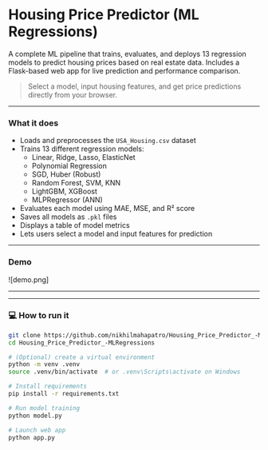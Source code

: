 # Housing Price Predictor (ML Regressions)

A complete ML pipeline that trains, evaluates, and deploys 13 regression models to predict housing prices based on real estate data. Includes a Flask-based web app for live prediction and performance comparison.

>  Select a model, input housing features, and get price predictions directly from your browser.

---

### What it does
- Loads and preprocesses the `USA_Housing.csv` dataset
- Trains 13 different regression models:
  - Linear, Ridge, Lasso, ElasticNet
  - Polynomial Regression
  - SGD, Huber (Robust)
  - Random Forest, SVM, KNN
  - LightGBM, XGBoost
  - MLPRegressor (ANN)
- Evaluates each model using MAE, MSE, and R² score
- Saves all models as `.pkl` files
- Displays a table of model metrics
- Lets users select a model and input features for prediction

---

###  Demo
![demo.png]

---


---

### 💻 How to run it

```bash
git clone https://github.com/nikhilmahapatro/Housing_Price_Predictor_-MLRegressions.git
cd Housing_Price_Predictor_-MLRegressions

# (Optional) create a virtual environment
python -m venv .venv
source .venv/bin/activate  # or .venv\Scripts\activate on Windows

# Install requirements
pip install -r requirements.txt

# Run model training
python model.py

# Launch web app
python app.py

